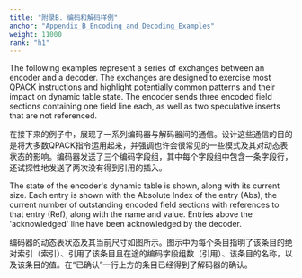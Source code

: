 ```yaml
---
title: "附录B. 编码和解码样例"
anchor: "Appendix_B_Encoding_and_Decoding_Examples"
weight: 11000
rank: "h1"
---
```


The following examples represent a series of exchanges between an encoder and a decoder. The exchanges are designed to exercise most QPACK instructions and highlight potentially common patterns and their impact on dynamic table state. The encoder sends three encoded field sections containing one field line each, as well as two speculative inserts that are not referenced.

在接下来的例子中，展现了一系列编码器与解码器间的通信。设计这些通信的目的是将大多数QPACK指令运用起来，并强调也许会很常见的一些模式及其对动态表状态的影响。编码器发送了三个编码字段组，其中每个字段组中包含一条字段行，还试探性地发送了两次没有得到引用的插入。

The state of the encoder's dynamic table is shown, along with its current size. Each entry is shown with the Absolute Index of the entry (Abs), the current number of outstanding encoded field sections with references to that entry (Ref), along with the name and value. Entries above the 'acknowledged' line have been acknowledged by the decoder.

编码器的动态表状态及其当前尺寸如图所示。图示中为每个条目指明了该条目的绝对索引（索引）、引用了该条目且在途的编码字段组数（引用）、该条目的名称，以及该条目的值。在“已确认”一行上方的条目已经得到了解码器的确认。
